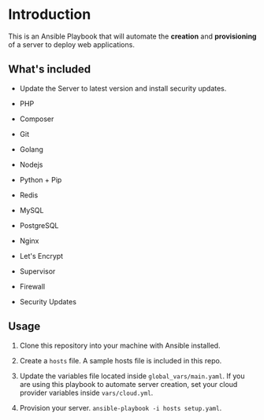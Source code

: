 # Introduction

This is an Ansible Playbook that will automate the **creation** and **provisioning** of a server to deploy web applications.

## What's included

* Update the Server to latest version and install security updates.

* PHP

* Composer

* Git

* Golang

* Nodejs

* Python + Pip

* Redis

* MySQL

* PostgreSQL

* Nginx

* Let's Encrypt

* Supervisor

* Firewall

* Security Updates

## Usage

1. Clone this repository into your machine with Ansible installed.

2. Create a `hosts` file. A sample hosts file is included in this repo.

3. Update the variables file located inside `global_vars/main.yaml`. If you are using this playbook to automate server creation, set your cloud provider variables inside `vars/cloud.yml`.

4. Provision your server. `ansible-playbook -i hosts setup.yaml`.
